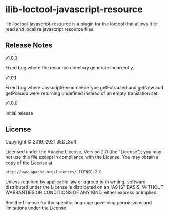 # ilib-loctool-javascript-resource

ilib-loctool-javascript-resource is a plugin for the loctool that
allows it to read and localize javascript resource files.

## Release Notes
v1.0.3

Fixed bug where the resource directory generate incorrectly.

v1.0.1

Fixed bug where JavscriptResourceFileType.getExtracted and getNew and getPseudo were returning
undefined instead of an empty translation set.

v1.0.0

Initial release

## License

Copyright © 2019, 2021 JEDLSoft

Licensed under the Apache License, Version 2.0 (the "License");
you may not use this file except in compliance with the License.
You may obtain a copy of the License at

    http://www.apache.org/licenses/LICENSE-2.0

Unless required by applicable law or agreed to in writing, software
distributed under the License is distributed on an "AS IS" BASIS,
WITHOUT WARRANTIES OR CONDITIONS OF ANY KIND, either express or implied.

See the License for the specific language governing permissions and
limitations under the License.
